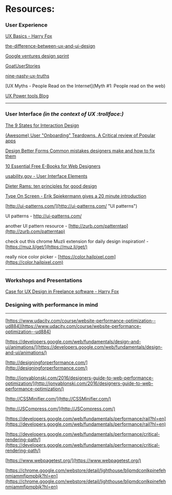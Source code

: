 # Resources:

### User Experience

[UX Basics - Harry Fox](https://paper.dropbox.com/doc/UX-Basics-phOyXbEfcwHUmtzNb6DKA)

[the-difference-between-ux-and-ui-design](http://blog.careerfoundry.com/ui-design/the-difference-between-ux-and-ui-design-a-laymans-guide/)

[Google ventures design sprint](http://www.gv.com/sprint/)

[GoatUserStories](https://twitter.com/GoatUserStories)

[nine-nasty-ux-truths](https://medium.com/radical-ux/nine-nasty-ux-truths-83b30ea94355?ref=webdesignernews.com&swoff=true#.h3v3vqhwy)

[UX Myths - People Read on the Internet](Myth #1: People read on the web)

[UX Power tools Blog](https://medium.com/ux-power-tools)

---

### User Interface _\(in the context of UX :trollface:\)_

[The 9 States for Interaction Design](https://medium.com/swlh/the-nine-states-of-design-5bfe9b3d6d85?ref=uxhandy#.ig0r6pj70)

[\(Awesome\) User "Onboarding" Teardowns. A Critical review of Popular apps](https://www.useronboard.com/onboarding-teardowns/)

[Design Better Forms Common mistakes designers make and how to fix them](https://uxdesign.cc/design-better-forms-96fadca0f49c?ref=webdesignernews.com#.we7v9udwa)

[10 Essential Free E-Books for Web Designers](http://mashable.com/2010/08/18/free-ebooks-web-designers/#IfhzVkIinqqf)

[usability.gov - User Interface Elements](https://www.usability.gov/how-to-and-tools/methods/user-interface-elements.html)

[Dieter Rams: ten principles for good design](https://www.vitsoe.com/us/about/good-design)

[Type On Screen - Erik Spiekermann gives a 20 minute introduction](https://vimeo.com/49744848)

[http://ui-patterns.com/](http://ui-patterns.com/ "UI patterns")

UI patterns - http://ui-patterns.com/

another UI pattern resource - [http://zurb.com/patterntap](http://zurb.com/patterntap)

check out this chrome Muzli extension for daily design inspiration! - [https://muz.li/get/](https://muz.li/get/)

really nice color picker - [https://color.hailpixel.com](https://color.hailpixel.com)

---

### Workshops and Presentations

[Case for UX Design in Freelance software - Harry Fox](https://docs.google.com/presentation/d/1_YayKGDwpc2H-IVqcAjupfD6escUMaqcKUtTlYagu3U/edit?usp=sharing)

### Designing with performance in mind

---

[https://www.udacity.com/course/website-performance-optimization--ud884](https://www.udacity.com/course/website-performance-optimization--ud884)

[https://developers.google.com/web/fundamentals/design-and-ui/animations/](https://developers.google.com/web/fundamentals/design-and-ui/animations/)

[http://designingforperformance.com/](http://designingforperformance.com/)

[http://jonyablonski.com/2016/designers-guide-to-web-performance-optimization/](http://jonyablonski.com/2016/designers-guide-to-web-performance-optimization/)

[http://CSSMinifier.com/](http://CSSMinifier.com/)

[http://JSCompress.com/](http://JSCompress.com/)

[https://developers.google.com/web/fundamentals/performance/rail?hl=en](https://developers.google.com/web/fundamentals/performance/rail?hl=en)

[https://developers.google.com/web/fundamentals/performance/critical-rendering-path/](https://developers.google.com/web/fundamentals/performance/critical-rendering-path/)

[https://www.webpagetest.org/](https://www.webpagetest.org/)

[https://chrome.google.com/webstore/detail/lighthouse/blipmdconlkpinefehnmjammfjpmpbjk?hl=en](https://chrome.google.com/webstore/detail/lighthouse/blipmdconlkpinefehnmjammfjpmpbjk?hl=en)

